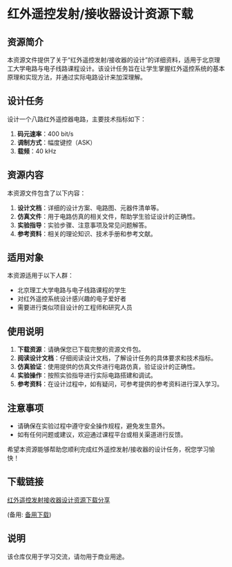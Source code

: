 # 红外遥控发射/接收器设计资源下载

## 资源简介

本资源文件提供了关于“红外遥控发射/接收器的设计”的详细资料，适用于北京理工大学电路与电子线路课程设计。该设计任务旨在让学生掌握红外遥控系统的基本原理和实现方法，并通过实际电路设计来加深理解。

## 设计任务

设计一个八路红外遥控器电路，主要技术指标如下：

1. **码元速率**：400 bit/s
2. **调制方式**：幅度键控（ASK）
3. **载频**：40 kHz

## 资源内容

本资源文件包含了以下内容：

1. **设计文档**：详细的设计方案、电路图、元器件清单等。
2. **仿真文件**：用于电路仿真的相关文件，帮助学生验证设计的正确性。
3. **实验指导**：实验步骤、注意事项及常见问题解答。
4. **参考资料**：相关的理论知识、技术手册和参考文献。

## 适用对象

本资源适用于以下人群：

- 北京理工大学电路与电子线路课程的学生
- 对红外遥控系统设计感兴趣的电子爱好者
- 需要进行类似项目设计的工程师和研究人员

## 使用说明

1. **下载资源**：请确保您已下载完整的资源文件包。
2. **阅读设计文档**：仔细阅读设计文档，了解设计任务的具体要求和技术指标。
3. **仿真验证**：使用提供的仿真文件进行电路仿真，验证设计的正确性。
4. **实验操作**：按照实验指导进行实际电路搭建和调试。
5. **参考资料**：在设计过程中，如有疑问，可参考提供的参考资料进行深入学习。

## 注意事项

- 请确保在实验过程中遵守安全操作规程，避免发生意外。
- 如有任何问题或建议，欢迎通过课程平台或相关渠道进行反馈。

希望本资源能够帮助您顺利完成红外遥控发射/接收器的设计任务，祝您学习愉快！

## 下载链接
[红外遥控发射接收器设计资源下载分享](https://pan.quark.cn/s/51b191f7e87d) 

(备用: [备用下载](https://pan.baidu.com/s/1DjqNYsfUmfeeRdN054Rc4A?pwd=1234))

## 说明

该仓库仅用于学习交流，请勿用于商业用途。
